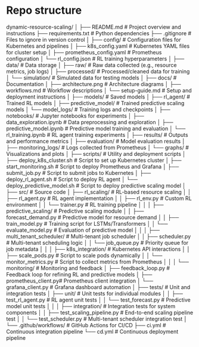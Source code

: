 # Repo structure
dynamic-resource-scaling/
│
├── README.md                   # Project overview and instructions
├── requirements.txt            # Python dependencies
├── .gitignore                  # Files to ignore in version control
│
├── config/                     # Configuration files for Kubernetes and pipelines
│   ├── k8s_config.yaml         # Kubernetes YAML files for cluster setup
│   ├── prometheus_config.yaml  # Prometheus configuration
│   └── rl_config.json          # RL training hyperparameters
│
├── data/                       # Data storage
│   ├── raw/                    # Raw data collected (e.g., resource metrics, job logs)
│   ├── processed/              # Processed/cleaned data for training
│   └── simulation/             # Simulated data for testing models
│
├── docs/                       # Documentation
│   ├── architecture.png        # Architecture diagrams
│   ├── workflows.md            # Workflow descriptions
│   └── setup-guide.md          # Setup and deployment instructions
│
├── models/                     # Saved models
│   ├── rl_agent/               # Trained RL models
│   ├── predictive_model/       # Trained predictive scaling models
│   └── model_logs/             # Training logs and checkpoints
│
├── notebooks/                  # Jupyter notebooks for experiments
│   ├── data_exploration.ipynb  # Data preprocessing and exploration
│   ├── predictive_model.ipynb  # Predictive model training and evaluation
│   └── rl_training.ipynb       # RL agent training experiments
│
├── results/                    # Outputs and performance metrics
│   ├── evaluation/             # Model evaluation results
│   ├── monitoring_logs/        # Logs collected from Prometheus
│   └── graphs/                 # Visualizations and plots
│
├── scripts/                    # Utility and deployment scripts
│   ├── deploy_k8s_cluster.sh   # Script to set up Kubernetes cluster
│   ├── start_monitoring.sh     # Script to deploy Prometheus and Grafana
│   ├── submit_job.py           # Script to submit jobs to Kubernetes
│   ├── deploy_rl_agent.sh      # Script to deploy RL agent
│   └── deploy_predictive_model.sh # Script to deploy predictive scaling model
│
├── src/                        # Source code
│   ├── rl_scaling/             # RL-based resource scaling
│   │   ├── rl_agent.py         # RL agent implementation
│   │   ├── rl_env.py           # Custom RL environment
│   │   └── trainer.py          # RL training pipeline
│   │
│   ├── predictive_scaling/     # Predictive scaling module
│   │   ├── forecast_demand.py  # Predictive model for resource demand
│   │   ├── train_model.py      # Training script for LSTMs/Transformers
│   │   └── evaluate_model.py   # Evaluation of predictive model
│   │
│   ├── multi_tenant_scheduler/ # Multi-tenant job scheduler
│   │   ├── scheduler.py        # Multi-tenant scheduling logic
│   │   └── job_queue.py        # Priority queue for job metadata
│   │
│   ├── k8s_integration/        # Kubernetes API interactions
│   │   ├── scale_pods.py       # Script to scale pods dynamically
│   │   └── monitor_metrics.py  # Script to collect metrics from Prometheus
│   │
│   └── monitoring/             # Monitoring and feedback
│       ├── feedback_loop.py    # Feedback loop for refining RL and predictive models
│       ├── prometheus_client.py# Prometheus client integration
│       └── grafana_client.py   # Grafana dashboard automation
│
├── tests/                      # Unit and integration tests
│   ├── unit/                   # Unit tests for individual modules
│   │   ├── test_rl_agent.py    # RL agent unit tests
│   │   └── test_forecast.py    # Predictive model unit tests
│   │
│   ├── integration/            # Integration tests for system components
│   │   ├── test_scaling_pipeline.py # End-to-end scaling pipeline test
│   │   └── test_scheduler.py   # Multi-tenant scheduler integration test
│
└── .github/workflows/          # GitHub Actions for CI/CD
    ├── ci.yml                  # Continuous integration pipeline
    └── cd.yml                  # Continuous deployment pipeline
